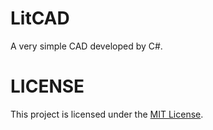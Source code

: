 # LitCAD
A very simple CAD developed by C#.
# LICENSE
This project is licensed under the [MIT License](LICENSE).
